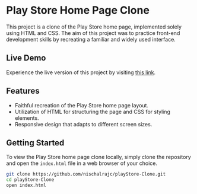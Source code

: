 # Play Store Home Page Clone

This project is a clone of the Play Store home page, implemented solely using HTML and CSS. The aim of this project was to practice front-end development skills by recreating a familiar and widely used interface.

## Live Demo

Experience the live version of this project by visiting [this link](https://nischalrajc.github.io/playStore-Clone/).

## Features

- Faithful recreation of the Play Store home page layout.
- Utilization of HTML for structuring the page and CSS for styling elements.
- Responsive design that adapts to different screen sizes.

## Getting Started

To view the Play Store home page clone locally, simply clone the repository and open the `index.html` file in a web browser of your choice.

```bash
git clone https://github.com/nischalrajc/playStore-Clone.git
cd playStore-Clone
open index.html

